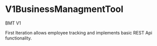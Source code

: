 # V1BusinessManagmentTool
BMT V1

First Iteration allows employee tracking and
implements basic REST Api functionality.

